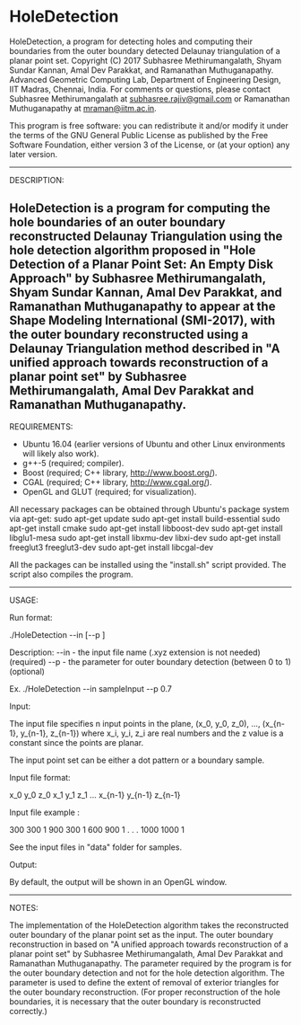 # HoleDetection
HoleDetection, a program for detecting holes and computing their boundaries from the outer boundary detected Delaunay triangulation of a planar point set.
Copyright (C) 2017 Subhasree Methirumangalath, Shyam Sundar Kannan, Amal Dev Parakkat, and Ramanathan Muthuganapathy.
Advanced Geometric Computing Lab, Department of Engineering Design, IIT Madras, Chennai, India.
For comments or questions, please contact Subhasree Methirumangalath at subhasree.rajiv@gmail.com or Ramanathan Muthuganapathy at mraman@iitm.ac.in.

This program is free software: you can redistribute it and/or modify
it under the terms of the GNU General Public License as published by
the Free Software Foundation, either version 3 of the License, or
(at your option) any later version.

--------------------------------------------------------------------------------

DESCRIPTION:

HoleDetection is a program for computing the hole boundaries of an outer boundary reconstructed Delaunay Triangulation using the hole detection algorithm proposed in "Hole Detection of a Planar Point Set: An Empty Disk Approach" by Subhasree Methirumangalath, Shyam Sundar Kannan, Amal Dev Parakkat, and Ramanathan Muthuganapathy to appear at the Shape Modeling International (SMI-2017), with the outer boundary reconstructed using a Delaunay Triangulation method described in "A unified approach towards reconstruction of a planar point set" by Subhasree Methirumangalath, Amal Dev Parakkat and Ramanathan Muthuganapathy.
--------------------------------------------------------------------------------

REQUIREMENTS:

- Ubuntu 16.04 (earlier versions of Ubuntu and other Linux environments will likely also work).
- g++-5                  (required; compiler).
- Boost                  (required; C++ library, http://www.boost.org/).
- CGAL                   (required; C++ library, http://www.cgal.org/).
- OpenGL and GLUT        (required; for visualization).

All necessary packages can be obtained through Ubuntu's package system via apt-get:
sudo apt-get update
sudo apt-get install build-essential
sudo apt-get install cmake
sudo apt-get install libboost-dev
sudo apt-get install libglu1-mesa
sudo apt-get install libxmu-dev libxi-dev
sudo apt-get install freeglut3 freeglut3-dev
sudo apt-get install libcgal-dev

All the packages can be installed using the "install.sh" script provided. The script also compiles the program.

--------------------------------------------------------------------------------

USAGE:

Run format:

./HoleDetection --in <filename> [--p <outer boundary parameter>]

Description:
  --in - the input file name (.xyz extension is not needed) (required)
  --p  - the parameter for outer boundary detection (between 0 to 1) (optional)

Ex.
./HoleDetection --in sampleInput --p 0.7


Input:

The input file specifies n input points in the plane, (x_0, y_0, z_0), ..., (x_{n-1}, y_{n-1}, z_{n-1}) where x_i, y_i, z_i are real numbers and the z value is a constant since the points are planar.

The input point set can be either a dot pattern or a boundary sample.

Input file format:

x_0 y_0 z_0
x_1 y_1 z_1
...
x_{n-1} y_{n-1} z_{n-1}

Input file example :

300 300 1
900 300 1
600 900 1
.
.
.
1000 1000 1


See the input files in "data" folder for samples.

Output:

By default, the output will be shown in an OpenGL window.

--------------------------------------------------------------------------------

NOTES:

The implementation of the HoleDetection algorithm takes the reconstructed outer boundary of the planar point set as the input. The outer boundary reconstruction in based on "A unified approach towards reconstruction of a planar point set" by Subhasree Methirumangalath, Amal Dev Parakkat and Ramanathan Muthuganapathy. The parameter required by the program is for the outer boundary detection and not for the hole detection algorithm.
The parameter is used to define the extent of removal of exterior triangles for the outer boundary reconstruction. (For proper reconstruction of the hole boundaries, it is necessary that the outer boundary is reconstructed correctly.)

